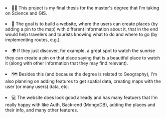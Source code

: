 <li>👨‍🎓  This project is my final thesis for the master's degree that I'm taking on Science and GIS.</li>
&nbsp;&nbsp;&nbsp;&nbsp;&nbsp;&nbsp;&nbsp;&nbsp;&nbsp;&nbsp;&nbsp;&nbsp;&nbsp;
<li>🎯  The goal is to build a website, where the users can create places (by adding a pin to the map) with different information about it, that in the end would help travelers and tourists knowing what to do and where to go (by implementing routes, e.g.).</li>
&nbsp;&nbsp;&nbsp;&nbsp;&nbsp;&nbsp;&nbsp;&nbsp;&nbsp;&nbsp;&nbsp;&nbsp;&nbsp;
<li>🌍 If they just discover, for example, a great spot to watch the sunrise they can create a pin on that place saying that is a beautiful place to watch it (along with other information that they may find relevant).</li>
&nbsp;&nbsp;&nbsp;&nbsp;&nbsp;&nbsp;&nbsp;&nbsp;&nbsp;&nbsp;&nbsp;&nbsp;&nbsp;
<li>🗺️ Besides this (and because the degree is related to Geography), I'm also planning on adding features to get spatial data, creating maps with the user (or many users) data, etc.</li>
&nbsp;&nbsp;&nbsp;&nbsp;&nbsp;&nbsp;&nbsp;&nbsp;&nbsp;&nbsp;&nbsp;&nbsp;&nbsp;
<li>💻 The website does look good already and has many featuers that I'm really happy with like Auth, Back-end (MongoDB), adding the places and their info, and many other features.</li>

